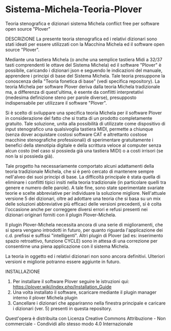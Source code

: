 # Sistema-Michela-Teoria-Plover
Teoria stenografica e dizionari sistema Michela conflict free per software open source "Plover"

DESCRIZIONE
La presente teoria stenografica ed i relativi dizionari sono stati ideati per essere utilizzati con la Macchina Michela ed il software open source "Plover".

Mediante una tastiera Michela (o anche una semplice tastiera Midi a 32/37 tasti comprendenti le ottave del Sistema Michela) ed il software "Plover" è possibile, caricando i dizionari json e seguendo le indicazioni del manuale, apprendere i principi di base del Sistema Michela. Tale teoria presuppone la conoscenza della "Teoria fonetica di base" (vedi specifica repository). La teoria Michela per software Plover deriva dalla teoria Michela tradizionale ma, a differenza di quest'ultima, è esente da conflitti interpretativi (medesima definizione steno per parole diverse), presupposto indispensabile per utilizzare il software "Plover".

Si è scelto di sviluppare una specifica teoria Michela per il software Plover in considerazione del fatto che si tratta di un prodotto completamente gratuito. Tale soluzione, unita alla possibilità di utilizzate come dispositivo di input stenografico una qualsivoglia tastiera MIDI, permette a chiunque (senza dover acquistare costosi software CAT e altrettanto costose macchine stenografiche professionali) di sperimentare gratuitamente i benefici della stenotipia digitale e della scrittura veloce al computer senza alcun costo (nel caso si possieda già una tastiera MIDI) o a costi irrisori (se non la si possieda già).

Tale progetto ha necessariamente comportato alcuni adattamenti della teoria tradizionale Michela, che si è però cercato di mantenere sempre nell'alveo dei suoi principi di base. La difficoltà principale è stata quella di eliminare i conflitti tipici insiti nella teoria tradizionale (in particolare quelli tra genere e numero delle parole). A tale fine, sono state sperimentate svariate teorie e scelte abbreviative per individuare la soluzione migliore. Nell'attuale versione 5 dei dizionari, oltre ad adottare una teoria che si basa su un mix delle soluzioni abbreviative più efficaci delle versioni precedenti, si è colta l'occasione anche per correggere diversi errori e refusi presenti nei dizionari originari forniti con il plugin Plover-Michela. 

Il plugin Plover-Michela necessita ancora di una serie di miglioramenti, che si spera vengano introdotti in futuro, per quanto riguarda l'applicazione dei c.d. prefissi e suffissi "intelligenti". Altri plugin di Plover (ad es: inserimento spazio retroattivo, funzione CYCLE) sono in attesa di una correzione per consentirne una piena applicazione con il sistema Michela.

La teoria in oggetto ed i relativi dizionari non sono ancora definitivi. Ulteriori versioni e migliorie potranno essere aggiunte in futuro.


INSTALLAZIONE

1) Per installare il software Plover seguire le istruzioni qui: https://plover.wiki/index.php/Installation_Guide
2) Una volta installato il software, scaricare mediante il plugin manager interno il plover Michela plugin
3) Cancellare i dizionari che appariranno nella finestra principale e caricare i dizionari (ver. 5) presenti in questa repository.


Quest'opera è distribuita con Licenza
Creative Commons Attribuzione - Non commerciale - Condividi allo stesso modo 4.0 Internazionale

